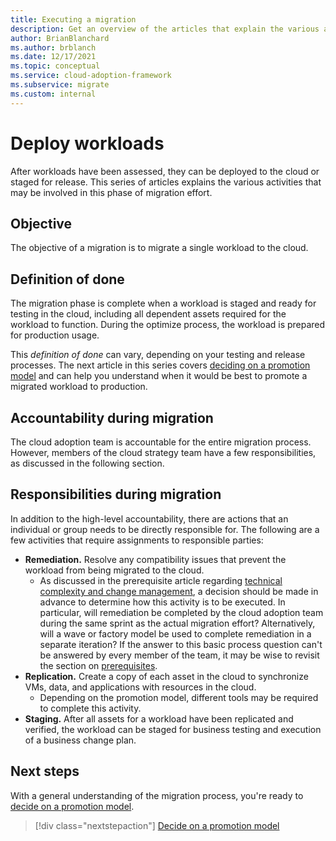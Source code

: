 ```yaml
---
title: Executing a migration
description: Get an overview of the articles that explain the various activities that may be involved in migrating a workload in Azure.
author: BrianBlanchard
ms.author: brblanch
ms.date: 12/17/2021
ms.topic: conceptual
ms.service: cloud-adoption-framework
ms.subservice: migrate
ms.custom: internal
---
```


# Deploy workloads

After workloads have been assessed, they can be deployed to the cloud or staged for release. This series of articles explains the various activities that may be involved in this phase of migration effort.

## Objective

The objective of a migration is to migrate a single workload to the cloud.

## Definition of done

The migration phase is complete when a workload is staged and ready for testing in the cloud, including all dependent assets required for the workload to function. During the optimize process, the workload is prepared for production usage.

This *definition of done* can vary, depending on your testing and release processes. The next article in this series covers [deciding on a promotion model](./promotion-models.md) and can help you understand when it would be best to promote a migrated workload to production.

## Accountability during migration

The cloud adoption team is accountable for the entire migration process. However, members of the cloud strategy team have a few responsibilities, as discussed in the following section.

## Responsibilities during migration

In addition to the high-level accountability, there are actions that an individual or group needs to be directly responsible for. The following are a few activities that require assignments to responsible parties:

- **Remediation.** Resolve any compatibility issues that prevent the workload from being migrated to the cloud.
  - As discussed in the prerequisite article regarding [technical complexity and change management](../prerequisites/technical-complexity.md), a decision should be made in advance to determine how this activity is to be executed. In particular, will remediation be completed by the cloud adoption team during the same sprint as the actual migration effort? Alternatively, will a wave or factory model be used to complete remediation in a separate iteration? If the answer to this basic process question can't be answered by every member of the team, it may be wise to revisit the section on [prerequisites](../prerequisites/index.md).
- **Replication.** Create a copy of each asset in the cloud to synchronize VMs, data, and applications with resources in the cloud.
  - Depending on the promotion model, different tools may be required to complete this activity.
- **Staging.** After all assets for a workload have been replicated and verified, the workload can be staged for business testing and execution of a business change plan.

## Next steps

With a general understanding of the migration process, you're ready to [decide on a promotion model](./promotion-models.md).

> [!div class="nextstepaction"]
> [Decide on a promotion model](./promotion-models.md)
